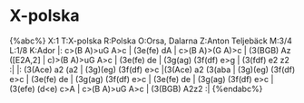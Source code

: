 # X-polska

{%abc%}
X:1
T:X-polska
R:Polska
O:Orsa, Dalarna
Z:Anton Teljebäck
M:3/4
L:1/8
K:Ador
|: c>(B A)>uG A>c | (3e(fe) d<e c>A |  c>(B A)>(G A)>c | (3(BGB) Az ([E2A,2] | 
c)>(B A)>uG A>c | (3e(fe) d<e c>e | (3g(ag) (3f(df) e>g | (3(fdf) e2 z2 :|
|: (3(Ace) a2 (a2 | (3g)(eg) (3f(df) e>c |(3(Ace) a2 (3(aba | (3g)(eg) (3f(df) e>c | 
(3e(fe) d<e c>e | (3g(ag) (3f(df) e>c |  (3e(fe) d<e c>e |  (3g(ag) (3f(df) e>c |
(3(efe) (d<e) c>A |  c>(B A)>uG A>c | (3(BGB) A2z2 :|
{%endabc%}
